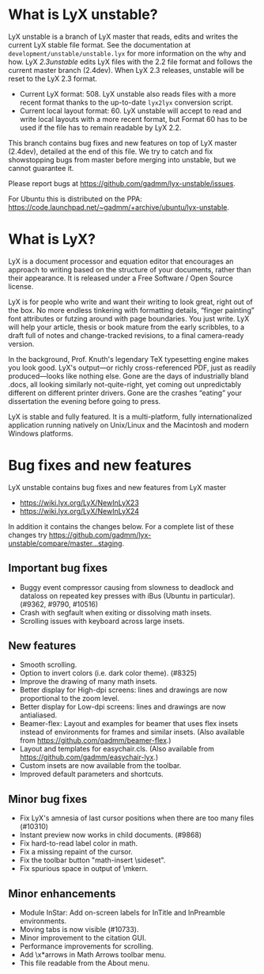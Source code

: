 # What is LyX unstable?

LyX unstable is a branch of LyX master that reads, edits and writes the current
LyX stable file format. See the documentation at
`development/unstable/unstable.lyx` for more information on the why and how. LyX
*2.3unstable* edits LyX files with the 2.2 file format and follows the current
master branch (2.4dev). When LyX 2.3 releases, unstable will be reset to the LyX
2.3 format.

* Current LyX format: 508. LyX unstable also reads files with a more recent
  format thanks to the up-to-date `lyx2lyx` conversion script.
* Current local layout format: 60. LyX unstable will accept to read and write
  local layouts with a more recent format, but Format 60 has to be used if the
  file has to remain readable by LyX 2.2.

This branch contains bug fixes and new features on top of LyX master (2.4dev),
detailed at the end of this file. We try to catch and fix showstopping bugs from
master before merging into unstable, but we cannot guarantee it.

Please report bugs at <https://github.com/gadmm/lyx-unstable/issues>.

For Ubuntu this is distributed on the PPA:
<https://code.launchpad.net/~gadmm/+archive/ubuntu/lyx-unstable>.

# What is LyX?

LyX is a document processor and equation editor that encourages an approach to
writing based on the structure of your documents, rather than their
appearance. It is released under a Free Software / Open Source license.

LyX is for people who write and want their writing to look great, right out of
the box. No more endless tinkering with formatting details, “finger painting”
font attributes or futzing around with page boundaries. You just write. LyX will
help your article, thesis or book mature from the early scribbles, to a draft
full of notes and change-tracked revisions, to a final camera-ready version.

In the background, Prof. Knuth's legendary TeX typesetting engine makes you look
good. LyX's output—or richly cross-referenced PDF, just as readily
produced—looks like nothing else. Gone are the days of industrially bland .docs,
all looking similarly not-quite-right, yet coming out unpredictably different on
different printer drivers. Gone are the crashes “eating” your dissertation the
evening before going to press.

LyX is stable and fully featured. It is a multi-platform, fully
internationalized application running natively on Unix/Linux and the Macintosh
and modern Windows platforms.

# Bug fixes and new features

LyX unstable contains bug fixes and new features from LyX master
* <https://wiki.lyx.org/LyX/NewInLyX23>
* <https://wiki.lyx.org/LyX/NewInLyX24>

In addition it contains the changes below. For a complete list of these changes
try <https://github.com/gadmm/lyx-unstable/compare/master...staging>.

## Important bug fixes

* Buggy event compressor causing from slowness to deadlock and dataloss on
  repeated key presses with iBus (Ubuntu in particular). (#9362, #9790, #10516)
* Crash with segfault when exiting or dissolving math insets.
* Scrolling issues with keyboard across large insets.

## New features

* Smooth scrolling.
* Option to invert colors (i.e. dark color theme). (#8325)
* Improve the drawing of many math insets.
* Better display for High-dpi screens: lines and drawings are now proportional to
  the zoom level.
* Better display for Low-dpi screens: lines and drawings are now antialiased.
* Beamer-flex: Layout and examples for beamer that uses flex insets instead of
  environments for frames and similar insets. (Also available from
  <https://github.com/gadmm/beamer-flex>.)
* Layout and templates for easychair.cls. (Also available from
  <https://github.com/gadmm/easychair-lyx>.)
* Custom insets are now available from the toolbar.
* Improved default parameters and shortcuts.

## Minor bug fixes

* Fix LyX's amnesia of last cursor positions when there are too many files (#10310)
* Instant preview now works in child documents. (#9868)
* Fix hard-to-read label color in math.
* Fix a missing repaint of the cursor.
* Fix the toolbar button "math-insert \sideset".
* Fix spurious space in output of \mkern.

## Minor enhancements

* Module InStar: Add on-screen labels for InTitle and InPreamble environments.
* Moving tabs is now visible (#10733).
* Minor improvement to the citation GUI.
* Performance improvements for scrolling.
* Add \x*arrows in Math Arrows toolbar menu.
* This file readable from the About menu.
